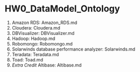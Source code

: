 # HW0_DataModel_Ontology

1. Amazon RDS: Amazon_RDS.md
2. Cloudera: Cloudera.md
3. DBVisualizer: DBVisualizer.md
4. Hadoop: Hadoop.md
5. Robomongo: Robomongo.md
6. Solarwinds database performance analyzer: Solarwinds.md
7. Teradata: Teradata.md
8. Toad: Toad.md
9. *Extra Credit* Altibase: Altibase.md
